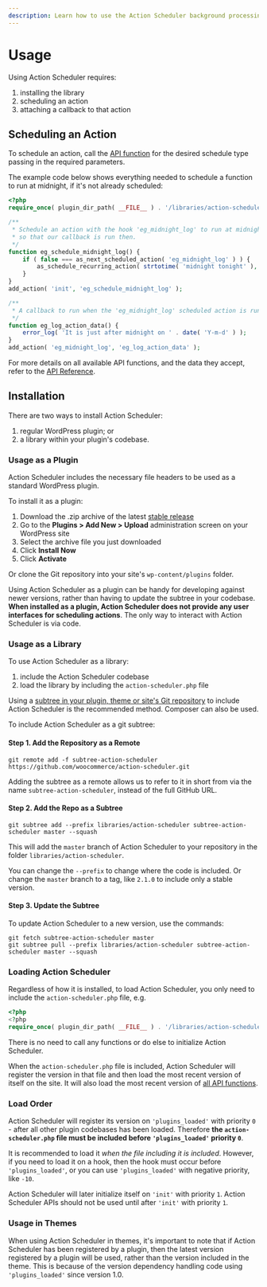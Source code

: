 ```yaml
---
description: Learn how to use the Action Scheduler background processing job queue for WordPress in your WordPress plugin.
---
```

# Usage

Using Action Scheduler requires:

1. installing the library
1. scheduling an action
1. attaching a callback to that action

## Scheduling an Action

To schedule an action, call the [API function](/api/) for the desired schedule type passing in the required parameters.

The example code below shows everything needed to schedule a function to run at midnight, if it's not already scheduled:

```php
<?php
require_once( plugin_dir_path( __FILE__ ) . '/libraries/action-scheduler/action-scheduler.php' );

/**
 * Schedule an action with the hook 'eg_midnight_log' to run at midnight each day
 * so that our callback is run then.
 */
function eg_schedule_midnight_log() {
	if ( false === as_next_scheduled_action( 'eg_midnight_log' ) ) {
		as_schedule_recurring_action( strtotime( 'midnight tonight' ), DAY_IN_SECONDS, 'eg_midnight_log' );
	}
}
add_action( 'init', 'eg_schedule_midnight_log' );

/**
 * A callback to run when the 'eg_midnight_log' scheduled action is run.
 */
function eg_log_action_data() {
	error_log( 'It is just after midnight on ' . date( 'Y-m-d' ) );
}
add_action( 'eg_midnight_log', 'eg_log_action_data' );
```

For more details on all available API functions, and the data they accept, refer to the [API Reference](/api/).

## Installation

There are two ways to install Action Scheduler:

1. regular WordPress plugin; or
1. a library within your plugin's codebase.

### Usage as a Plugin

Action Scheduler includes the necessary file headers to be used as a standard WordPress plugin.

To install it as a plugin:

1. Download the .zip archive of the latest [stable release](https://github.com/woocommerce/action-scheduler/releases)
1. Go to the **Plugins > Add New > Upload** administration screen on your WordPress site
1. Select the archive file you just downloaded
1. Click **Install Now**
1. Click **Activate**

Or clone the Git repository into your site's `wp-content/plugins` folder.

Using Action Scheduler as a plugin can be handy for developing against newer versions, rather than having to update the subtree in your codebase. **When installed as a plugin, Action Scheduler does not provide any user interfaces for scheduling actions**. The only way to interact with Action Scheduler is via code.

### Usage as a Library

To use Action Scheduler as a library:

1. include the Action Scheduler codebase
1. load the library by including the `action-scheduler.php` file

Using a [subtree in your plugin, theme or site's Git repository](https://www.atlassian.com/blog/git/alternatives-to-git-submodule-git-subtree) to include Action Scheduler is the recommended method. Composer can also be used.

To include Action Scheduler as a git subtree:

#### Step 1. Add the Repository as a Remote

```
git remote add -f subtree-action-scheduler https://github.com/woocommerce/action-scheduler.git
```

Adding the subtree as a remote allows us to refer to it in short from via the name `subtree-action-scheduler`, instead of the full GitHub URL.

#### Step 2. Add the Repo as a Subtree

```
git subtree add --prefix libraries/action-scheduler subtree-action-scheduler master --squash
```

This will add the `master` branch of Action Scheduler to your repository in the folder `libraries/action-scheduler`.

You can change the `--prefix` to change where the code is included. Or change the `master` branch to a tag, like `2.1.0` to include only a stable version.

#### Step 3. Update the Subtree

To update Action Scheduler to a new version, use the commands:

```
git fetch subtree-action-scheduler master
git subtree pull --prefix libraries/action-scheduler subtree-action-scheduler master --squash
```

### Loading Action Scheduler

Regardless of how it is installed, to load Action Scheduler, you only need to include the `action-scheduler.php` file, e.g.

```php
<?php
<?php
require_once( plugin_dir_path( __FILE__ ) . '/libraries/action-scheduler/action-scheduler.php' );
```

There is no need to call any functions or do else to initialize Action Scheduler.

When the `action-scheduler.php` file is included, Action Scheduler will register the version in that file and then load the most recent version of itself on the site. It will also load the most recent version of [all API functions](https://actionscheduler.org/api/).

### Load Order

Action Scheduler will register its version on `'plugins_loaded'` with priority `0` - after all other plugin codebases has been loaded. Therefore **the `action-scheduler.php` file must be included before `'plugins_loaded'` priority `0`**.

It is recommended to load it _when the file including it is included_. However, if you need to load it on a hook, then the hook must occur before `'plugins_loaded'`, or you can use `'plugins_loaded'` with negative priority, like `-10`.

Action Scheduler will later initialize itself on `'init'` with priority `1`.  Action Scheduler APIs should not be used until after `'init'` with priority `1`.

### Usage in Themes

When using Action Scheduler in themes, it's important to note that if Action Scheduler has been registered by a plugin, then the latest version registered by a plugin will be used, rather than the version included in the theme. This is because of the version dependency handling code using `'plugins_loaded'` since version 1.0.
